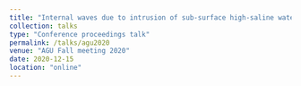 ```yaml
---
title: "Internal waves due to intrusion of sub-surface high-saline waters in the central Bay of Bengal"
collection: talks
type: "Conference proceedings talk"
permalink: /talks/agu2020
venue: "AGU Fall meeting 2020"
date: 2020-12-15
location: "online"
---
```


